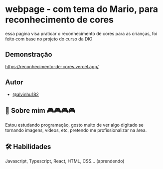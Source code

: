 
# webpage - com tema do Mario, para reconhecimento de cores

essa pagina visa praticar o reconhecimento de cores para as crianças, foi feito com base no projeto do curso da DIO
## Demonstração

https://reconhecimento-de-cores.vercel.app/


## Autor

- [@alvinhu182](https://www.github.com/alvinhu182)


## 🚀 Sobre mim 🎮🎮🎮🎮
Estou estudando programação, gosto muito de ver algo digitado se tornando imagens, vídeos, etc, pretendo me profissionalizar na área.  

## 🛠 Habilidades
Javascript, Typescript, React, HTML, CSS... (aprendendo)

